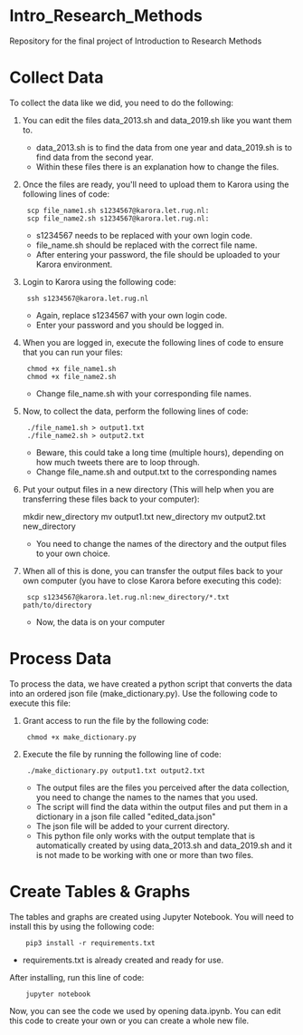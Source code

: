 # Intro_Research_Methods
Repository for the final project of Introduction to Research Methods

# Collect Data

To collect the data like we did, you need to do the following:

1. You can edit the files data_2013.sh and data_2019.sh like you want them to.
      - data_2013.sh is to find the data from one year and data_2019.sh is to find data from the second year.
      - Within these files there is an explanation how to change the files. 

2. Once the files are ready, you'll need to upload them to Karora using the following lines of code:
        
        scp file_name1.sh s1234567@karora.let.rug.nl:
        scp file_name2.sh s1234567@karora.let.rug.nl:
      
      - s1234567 needs to be replaced with your own login code.
      - file_name.sh should be replaced with the correct file name.
      - After entering your password, the file should be uploaded to your Karora environment.

3. Login to Karora using the following code:

        ssh s1234567@karora.let.rug.nl
        
      - Again, replace s1234567 with your own login code.
      - Enter your password and you should be logged in.

4. When you are logged in, execute the following lines of code to ensure that you can run your files:

        chmod +x file_name1.sh
        chmod +x file_name2.sh
        
      - Change file_name.sh with your corresponding file names.

5. Now, to collect the data, perform the following lines of code:

        ./file_name1.sh > output1.txt
        ./file_name2.sh > output2.txt
        
      - Beware, this could take a long time (multiple hours), depending on how much tweets there are to loop through.
      - Change file_name.sh and output.txt to the corresponding names

6. Put your output files in a new directory (This will help when you are transferring these files back to your computer):
      
      mkdir new_directory
      mv output1.txt new_directory
      mv output2.txt new_directory
      
    - You need to change the names of the directory and the output files to your own choice.

7. When all of this is done, you can transfer the output files back to your own computer (you have to close Karora before executing this code):

        scp s1234567@karora.let.rug.nl:new_directory/*.txt path/to/directory
      
      - Now, the data is on your computer

# Process Data

To process the data, we have created a python script that converts the data into an ordered json file (make_dictionary.py). Use the following code to execute this file:

1. Grant access to run the file by the following code:

        chmod +x make_dictionary.py

2. Execute the file by running the following line of code:

        ./make_dictionary.py output1.txt output2.txt
        
      - The output files are the files you perceived after the data collection, you need to change the names to the names that you used.
      - The script will find the data within the output files and put them in a dictionary in a json file called "edited_data.json"
      - The json file will be added to your current directory.
      - This python file only works with the output template that is automatically created by using data_2013.sh and data_2019.sh and it is not made to be working with one or            more than two files.

# Create Tables & Graphs

The tables and graphs are created using Jupyter Notebook. You will need to install this by using the following code:

        pip3 install -r requirements.txt
        
   - requirements.txt is already created and ready for use.

After installing, run this line of code:

        jupyter notebook
        
Now, you can see the code we used by opening data.ipynb.
You can edit this code to create your own or you can create a whole new file. 
        
